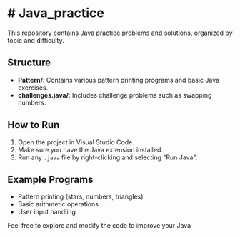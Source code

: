 ﻿# # Java_practice

This repository contains Java practice problems and solutions, organized by topic and difficulty.

## Structure

- **Pattern/**: Contains various pattern printing programs and basic Java exercises.
- **challenges.java/**: Includes challenge problems such as swapping numbers.

## How to Run

1. Open the project in Visual Studio Code.
2. Make sure you have the Java extension installed.
3. Run any `.java` file by right-clicking and selecting "Run Java".

## Example Programs

- Pattern printing (stars, numbers, triangles)
- Basic arithmetic operations
- User input handling

Feel free to explore and modify the code to improve your Java
